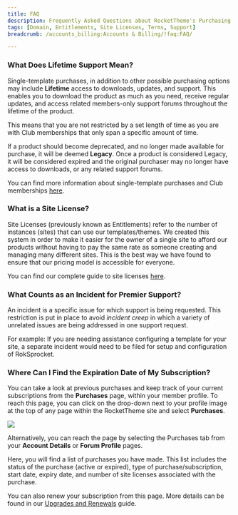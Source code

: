 ```yaml
---
title: FAQ
description: Frequently Asked Questions about RocketTheme's Purchasing and Billing Options.
tags: [Domain, Entitlements, Site Licenses, Terms, Support]
breadcrumb: /accounts_billing:Accounts & Billing/!faq:FAQ/

---
```


### What Does Lifetime Support Mean?

Single-template purchases, in addition to other possible purchasing options may include **Lifetime** access to downloads, updates, and support. This enables you to download the product as much as you need, receive regular updates, and access related members-only support forums throughout the lifetime of the product.

This means that you are not restricted by a set length of time as you are with Club memberships that only span a specific amount of time.

If a product should become deprecated, and no longer made available for purchase, it will be deemed **Legacy**. Once a product is considered Legacy, it will be considered expired and the original purchaser may no longer have access to downloads, or any related support forums.

You can find more information about single-template purchases and Club memberships [here][comparison].

### What is a Site License?

Site Licenses (previously known as Entitlements) refer to the number of instances (sites) that can use our templates/themes. We created this system in order to make it easier for the owner of a single site to afford our products without having to pay the same rate as someone creating and managing many different sites. This is the best way we have found to ensure that our pricing model is accessible for everyone.

You can find our complete guide to site licenses [here][licenses].

### What Counts as an Incident for Premier Support?

An incident is a specific issue for which support is being requested. This restriction is put in place to avoid *incident creep* in which a variety of unrelated issues are being addressed in one support request.

For example: If you are needing assistance configuring a template for your site, a separate incident would need to be filed for setup and configuration of RokSprocket.

### Where Can I Find the Expiration Date of My Subscription?

You can take a look at previous purchases and keep track of your current subscriptions from the **Purchases** page, within your member profile. To reach this page, you can click on the drop-down next to your profile image at the top of any page within the RocketTheme site and select **Purchases**.

![][purchases]

Alternatively, you can reach the page by selecting the Purchases tab from your **Account Details** or **Forum Profile** pages.

Here, you will find a list of purchases you have made. This list includes the status of the purchase (active or expired), type of purchase/subscription, start date, expiry date, and number of site licenses associated with the purchase.

You can also renew your subscription from this page. More details can be found in our [Upgrades and Renewals][upgrades] guide.

[licenses]: site_licenses.md
[comparison]: comparisons.md
[upgrades]: upgrades_and_renewals.md
[purchases]: assets/purchases.jpg